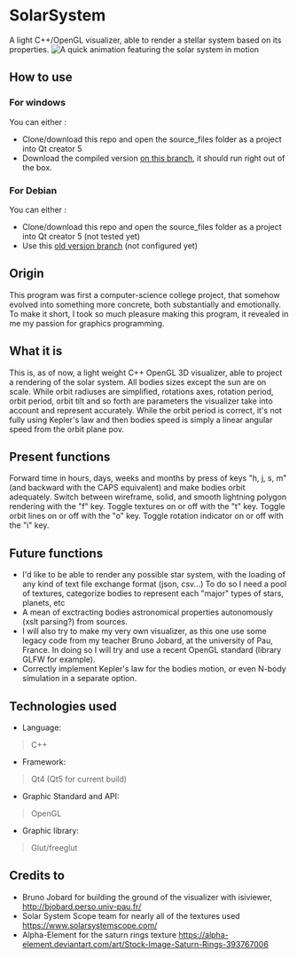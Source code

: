 # SolarSystem
A light C++/OpenGL visualizer, able to render a stellar system based on its properties.
![A quick animation featuring the solar system in motion](https://github.com/KonscienceGit/SolarSystem/blob/master/Screenshoots/SolarSystemGif.gif)

## How to use

### For windows
You can either :
* Clone/download this repo and open the source_files folder as a project into Qt creator 5
* Download the compiled version [on this branch](https://github.com/KonscienceGit/SolarSystem/tree/Windows_compiled_release), it should run right out of the box.

### For Debian
You can either :
* Clone/download this repo and open the source_files folder as a project into Qt creator 5 (not tested yet)
* Use this [old version branch](https://github.com/KonscienceGit/SolarSystem/tree/Old_Ubuntu_source_cmdLine_from_jan_2018) (not configured yet)

## Origin

This program was first a computer-science college project, that somehow evolved into something more concrete, both substantially and emotionally. To make it short, I took so much pleasure making this program, it revealed in me my passion for graphics programming.

## What it is

This is, as of now, a light weight C++ OpenGL 3D visualizer, able to project a rendering of the solar system.
All bodies sizes except the sun are on scale.
While orbit radiuses are simplified, rotations axes, rotation period, orbit period, orbit tilt and so forth are parameters the visualizer take into account and represent accurately. While the orbit period is correct, it's not fully using Kepler's law and then bodies speed is simply a linear angular speed from the orbit plane pov.

## Present functions

Forward time in hours, days, weeks and months by press of keys "h, j, s, m" (and backward with the CAPS equivalent) and make bodies orbit adequately.
Switch between wireframe, solid, and smooth lightning polygon rendering with the "f" key.
Toggle textures on or off with the "t" key.
Toggle orbit lines on or off with the "o" key.
Toggle rotation indicator on or off with the "i" key.

## Future functions

* I'd like to be able to render any possible star system, with the loading of any kind of text file exchange format (json, csv...)
To do so I need a pool of textures, categorize bodies to represent each "major" types of stars, planets, etc
* A mean of exctracting bodies astronomical properties autonomously (xslt parsing?) from sources.
* I will also try to make my very own visualizer, as this one use some legacy code from my teacher Bruno Jobard, at the university of Pau, France. In doing so I will try and use a recent OpenGL standard (library GLFW for example).
* Correctly implement Kepler's law for the bodies motion, or even N-body simulation in a separate option.

## Technologies used

* Language:
>   C++
* Framework:
>   Qt4 (Qt5 for current build)
* Graphic Standard and API:
>   OpenGL
* Graphic library:
>   Glut/freeglut

## Credits to

* Bruno Jobard for building the ground of the visualizer with isiviewer, http://bjobard.perso.univ-pau.fr/
* Solar System Scope team for nearly all of the textures used https://www.solarsystemscope.com/
* Alpha-Element for the saturn rings texture https://alpha-element.deviantart.com/art/Stock-Image-Saturn-Rings-393767006
